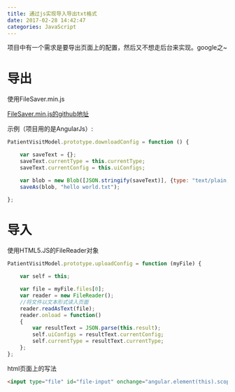 ```yaml
---
title: 通过js实现导入导出txt格式
date: 2017-02-28 14:42:47
categories: JavaScript
---
```


项目中有一个需求是要导出页面上的配置，然后又不想走后台来实现。google之~

# 导出
使用FileSaver.min.js

[FileSaver.min.js的github地址](https://github.com/eligrey/FileSaver.js)

示例（项目用的是AngularJs）:
```js
PatientVisitModel.prototype.downloadConfig = function () {

    var saveText = {};
    saveText.currentType = this.currentType;
    saveText.currentConfig = this.uiConfigs;

    var blob = new Blob([JSON.stringify(saveText)], {type: "text/plain;charset=utf-8"});
    saveAs(blob, "hello world.txt");

};
```

# 导入
使用HTML5.JS的FileReader对象
```js
PatientVisitModel.prototype.uploadConfig = function (myFile) {

    var self = this;

    var file = myFile.files[0];
    var reader = new FileReader();
    //将文件以文本形式读入页面
    reader.readAsText(file);
    reader.onload = function()
    {
        var resultText = JSON.parse(this.result);
        self.uiConfigs = resultText.currentConfig;
        self.currentType = resultText.currentType;
    };
};
```

html页面上的写法
```html
<input type="file" id="file-input" onchange="angular.element(this).scope().patientVisitModel.uploadConfig(this)" >
```